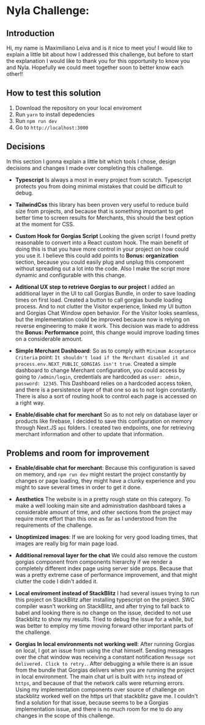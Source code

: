 # Nyla Challenge: 

## Introduction

Hi, my name is Maximiliano Leiva and is it nice to meet you! I would like to 
explain a little bit about how I addressed this challenge, but before to start
the explanation I would like to thank you for this opportunity to know you 
and Nyla. Hopefully we could meet together soon to better know each other!!

## How to test this solution

1. Download the repository on your local enviroment
2. Run `yarn` to install depedencies
3. Run `npm run dev`
4. Go to `http://localhost:3000`

## Decisions

In this section I gonna explain a little bit which tools I chose, design decisions 
and changes I made over completing this challenge.

- **Typescript** Is always a most in every project from scratch.
Typescript protects you from doing minimal mistakes that could be difficult to debug.

- **TailwindCss** this library has been proven very useful to reduce build size
from projects, and because that is something important to get better time to screen
results for Merchants, this should the best option at the moment for CSS.

- **Custom Hook for Gorgias Script** Looking the given script I found pretty reasonable
to convert into a React custom hook. The main benefit of doing this is that you have
more control in your project on how could you use it. I believe this could add points
to **Bonus: organization** section, because you could easily plug and unplug this component
without spreading out a lot into the code. Also I make the script more dynamic and configurable
with this change.

- **Aditional UX step to retrieve Gorgias to our project** I added an additional layer in the UI
to call Gorgias Bundle, in order to save loading times on first load. Created a button to call 
gorgias bundle loading process. And to not clutter the Visitor experience, linked my UI button
and Gorgias Chat Window open behavior. For the Visitor looks seamless, but the implementation
could be improved because now is relying on reverse engineering to make it work. This decision
was made to address the **Bonus: Performance** point, this change would improve loading times
on a considerable amount.

- **Simple Merchant Dashboard**: So as to comply with `Minimum Acceptance Criteria` point: 
`It shouldn't load if the Merchant disabled it and process.env.NEXT_PUBLIC_GORGIAS isn't true`.
Created a simple dashboard to change Merchant configuration, you could access by going to
`/admin/login`, credentials are hardcoded as `user: admin, password: 12345`. This Dashboard
relies on a hardcoded access token, and there is a persistence layer of that one so as to
not login constantly. There is also a sort of routing hook to control each page is
accessed on a right way.

- **Enable/disable chat for merchant** So as to not rely on database layer or products like
firebase, I decided to save this configuration on memory through Next.JS `api` folders.
I created two endpoints, one for retrieving merchant information and other to update that
information.

## Problems and room for improvement

- **Enable/disable chat for merchant**: Because this configuration is saved on memory, and
`npm run dev` might restart the project constantly by changes or page loading, they might
have a clunky experience and you might to save several times in order to get it done.

- **Aesthetics** The website is in a pretty rough state on this category. To make a well 
looking main site and administration dashboard takes a considerable amount of time,
and other sections from the project may require more effort than this one as far as
I understood from the requirements of the challenge.

- **Unoptimized images**: If we are looking for very good loading times, that images are
really big for main page load.

- **Additional removal layer for the chat** We could also remove the custom gorgias component from
components hierarchy if we render a completely different index page using server side props.
Because that was a pretty extreme case of performance improvement, and that might clutter
the code I didn't added it.

- **Local enviroment instead of StackBlitz** I had several issues trying to run
this project on StackBlitz after installing typescript on the project.
SWC compiler wasn't working on  StackBlitz, and after trying to fall back to
babel and looking there is no change on the issue, decided to not use Stackblitz
to show my results. Tried to debug the issue for a while, but was better to employ
my time moving forward other important parts of the challenge.

- **Gorgias In local environments not working well**: After running Gorgias on local, I got
an issue from using the chat himself. Sending messages over the chat window was receiving
a constant notification `Message not delivered. Click to retry.`. After debugging a while
there is an issue from the bundle that Gorgias delivers when you are running the project 
in local environment. The main chat url is built with `http` instead of `https`, and because
of that the network calls were returning errors. Using my implementation components over
source of challenge on stackblitz worked well on the https url that stackblitz gave me.
I couldn't find a solution for that issue, because seems to be a Gorgias implementation
issue, and there is no much room for me to do any changes in the scope of this challenge.

